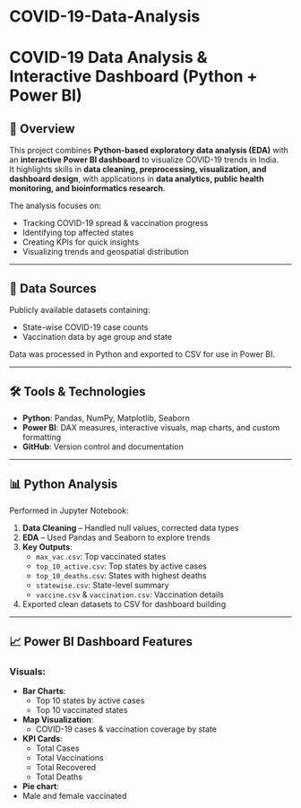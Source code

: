 # COVID-19-Data-Analysis
# COVID-19 Data Analysis & Interactive Dashboard (Python + Power BI)

## 📌 Overview
This project combines **Python-based exploratory data analysis (EDA)** with an **interactive Power BI dashboard** to visualize COVID-19 trends in India.  
It highlights skills in **data cleaning, preprocessing, visualization, and dashboard design**, with applications in **data analytics, public health monitoring, and bioinformatics research**.

The analysis focuses on:
- Tracking COVID-19 spread & vaccination progress
- Identifying top affected states
- Creating KPIs for quick insights
- Visualizing trends and geospatial distribution

---

## 📂 Data Sources
Publicly available datasets containing:
- State-wise COVID-19 case counts
- Vaccination data by age group and state

Data was processed in Python and exported to CSV for use in Power BI.

---

## 🛠 Tools & Technologies
- **Python**: Pandas, NumPy, Matplotlib, Seaborn
- **Power BI**: DAX measures, interactive visuals, map charts, and custom formatting
- **GitHub**: Version control and documentation

---

## 📊 Python Analysis
Performed in Jupyter Notebook:
1. **Data Cleaning** – Handled null values, corrected data types
2. **EDA** – Used Pandas and Seaborn to explore trends
3. **Key Outputs**:
   - `max_vac.csv`: Top vaccinated states
   - `top_10_active.csv`: Top states by active cases
   - `top_10_deaths.csv`: States with highest deaths
   - `statewise.csv`: State-level summary
   - `vaccine.csv` & `vaccination.csv`: Vaccination details
4. Exported clean datasets to CSV for dashboard building

---

## 📈 Power BI Dashboard Features
### Visuals:
- **Bar Charts**:
  - Top 10 states by active cases
  - Top 10 vaccinated states
- **Map Visualization**:
  - COVID-19 cases & vaccination coverage by state
- **KPI Cards**:
  - Total Cases  
  - Total Vaccinations  
  - Total Recovered 
  - Total Deaths
- **Pie chart**:
- Male and female vaccinated
